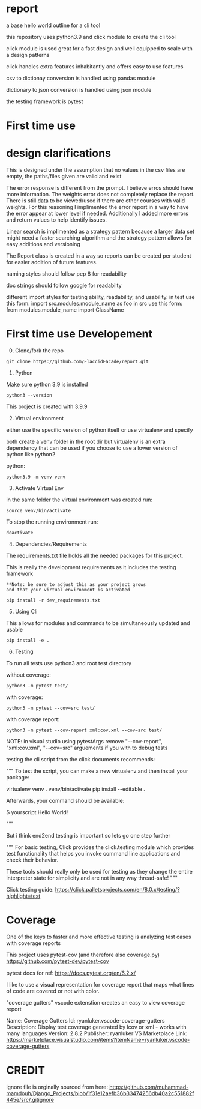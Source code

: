# report
  a base hello world outline for a cli tool

  this repository uses python3.9 and click module to create 
  the cli tool

  click module is used great for a fast design 
  and well equipped to scale with a design patterns

  click handles extra features inhabitantly and offers easy to use features

  csv to dictionay conversion is handled using pandas module

  dictionary to json conversion is handled using json module

  the testing framework is pytest

# First time use 



# design clarifications

  This is designed under the assumption that no values in the csv files are empty, the paths/files given are valid and exist

  The error response is different from the prompt. I believe erros should have more information.
  The weights error does not completely replace the report. There is still data to be viewed/used if there are other courses with valid weights. For this reasoning I implimented the error report in a way to have the error appear at lower level if needed. Additionally I added more errors and return values to help identify issues.

  Linear search is implimented as a strategy pattern because a larger data set might need a faster searching algorithm and the strategy pattern allows for easy additions and versioning


  The Report class is created in a way so reports can be created per student for easier addition of future features.

  naming styles should follow pep 8 for readability

  doc strings should follow google for readabilty

  different import styles for testing ability, readability, and usability. 
    in test use this form: import src.modules.module_name as foo
    in src use this form: from modules.module_name import ClassName

# First time use Developement
  0) Clone/fork the repo

  ```
  git clone https://github.com/FlaccidFacade/report.git
  ```


  1) Python

  Make sure python 3.9 is installed

  ```
  python3 --version
  ```

  This project is created with 3.9.9

  2) Virtual environment

  either use the specific version of python itself
  or use virtualenv and specify

  both create a venv folder in the root dir but
  virtualenv is an extra dependency that can be used if
  you choose to use a lower version of python like python2

  python:

  ```
  python3.9 -m venv venv
  ```

  3) Activate Virtual Env

  in the same folder the virtual environment was created run:

  ```
  source venv/bin/activate
  ```

  To stop the running environment run:

  ```
  deactivate
  ```

  4) Dependencies/Requirements

  The requirements.txt file holds all the needed 
  packages for this project. 
  
  This is really the development requirements as it includes 
  the testing framework

    **Note: be sure to adjust this as your project grows 
    and that your virtual environment is activated

  ``` //TODO UPDATE REQUIREMENTS
  pip install -r dev_requirements.txt
  ```

  5) Using Cli

  This allows for modules and commands to be simultaneously
  updated and usable

  ```
  pip install -e .
  ```

  
  6) Testing


  To run all tests use python3 and root test directory

  without coverage:

  ```
  python3 -m pytest test/
  ```

  with coverage:

  ```
  python3 -m pytest --cov=src test/
  ```

  with coverage report:

  ```
  python3 -m pytest --cov-report xml:cov.xml --cov=src test/
  ```

  NOTE: in visual studio using pytestArgs 
  remove "--cov-report", "xml:cov.xml", "--cov=src" arguements if you with to debug tests

  testing the cli script from the click documents recommends:

  """
  To test the script, you can make a new virtualenv and then install your package:

  virtualenv venv
  . venv/bin/activate
  pip install --editable .

  Afterwards, your command should be available:

  $ yourscript
  Hello World!

  """

  But i think end2end testing is important so lets go one step further

  """
  For basic testing, Click provides the click.testing module which provides test functionality that helps you invoke command line applications and check their behavior.

  These tools should really only be used for testing as they change the entire interpreter state for simplicity and are not in any way thread-safe!
  """

  Click testing guide: https://click.palletsprojects.com/en/8.0.x/testing/?highlight=test


# Coverage

  One of the keys to faster and more effective testing is
  analyzing test cases with coverage reports

  This project uses pytest-cov (and therefore also coverage.py)
  https://github.com/pytest-dev/pytest-cov

  pytest docs for ref:
  https://docs.pytest.org/en/6.2.x/

  I like to use a visual representation for coverage report that
  maps what lines of code are covered or not with color.

  "coverage gutters" vscode extenstion creates an easy to view coverage report

  Name: Coverage Gutters
  Id: ryanluker.vscode-coverage-gutters
  Description: Display test coverage generated by lcov or xml - works with many languages
  Version: 2.8.2
  Publisher: ryanluker
  VS Marketplace Link: https://marketplace.visualstudio.com/items?itemName=ryanluker.vscode-coverage-gutters



# CREDIT
  ignore file is orginally sourced from here: 
  https://github.com/muhammad-mamdouh/Django_Projects/blob/1f31e12aefb36b33474256db40a2c551882f445e/src/.gitignore
